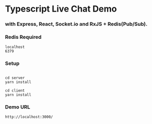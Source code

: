 # Typescript Live Chat Demo
### with Express, React, Socket.io and RxJS + Redis(Pub/Sub).

### Redis Required
````
localhost
6379
````

### Setup
````

cd server
yarn install

cd client
yarn install
````

### Demo URL
````
http://localhost:3000/
````


